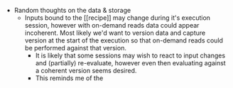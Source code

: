 - Random thoughts on the data & storage
	- Inputs bound to the [[recipe]] may change during it's execution session, however with on-demand reads data could appear incoherent. Most likely we'd want to version data and capture version at the start of the execution so that on-demand reads could be performed against that version.
		- It is likely that some sessions may wish to react to input changes and (partially) re-evaluate, however even then evaluating against a coherent version seems desired.
		- This reminds me of the